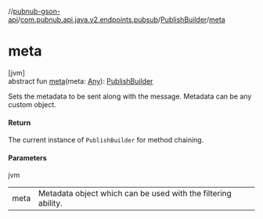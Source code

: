 //[pubnub-gson-api](../../../index.md)/[com.pubnub.api.java.v2.endpoints.pubsub](../index.md)/[PublishBuilder](index.md)/[meta](meta.md)

# meta

[jvm]\
abstract fun [meta](meta.md)(meta: [Any](https://kotlinlang.org/api/latest/jvm/stdlib/kotlin-stdlib/kotlin/-any/index.html)): [PublishBuilder](index.md)

Sets the metadata to be sent along with the message. Metadata can be any custom object.

#### Return

The current instance of `PublishBuilder` for method chaining.

#### Parameters

jvm

| | |
|---|---|
| meta | Metadata object which can be used with the filtering ability. |
